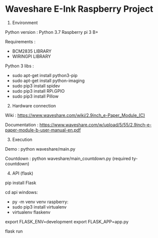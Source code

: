 # Waveshare E-Ink Raspberry Project

1. Environment

Python version : Python 3.7
Raspberry pi 3 B+

Requirements :
* BCM2835 LIBRARY
* WIRINGPI LIBRARY

Python 3 libs :
* sudo apt-get install python3-pip
* sudo apt-get install python-imaging
* sudo pip3 install spidev
* sudo pip3 install RPi.GPIO
* sudo pip3 install Pillow

2. Hardware connection

Wiki : https://www.waveshare.com/wiki/2.9inch_e-Paper_Module_(C)

Documentation : https://www.waveshare.com/w/upload/5/55/2.9inch-e-paper-module-b-user-manual-en.pdf

3. Execution

Demo : python waveshare/main.py

Countdown : python waveshare/main_countdown.py (required ty-countdown)

4. API (flask)

pip install Flask

cd api
windows:
- py -m venv venv
raspberry:
- sudo pip3 install virtualenv
- virtualenv flaskenv

export FLASK_ENV=development
export FLASK_APP=app.py

flask run
